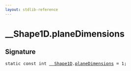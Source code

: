 ```yaml
---
layout: stdlib-reference
---
```


# __Shape1D.planeDimensions

## Signature
<pre>
<span class='code_keyword'>static</span> <span class='code_keyword'>const</span> <span class="code_keyword">int</span> <a href="../types/0_shape1d-028/index" class="code_type">__Shape1D</a>.<a href="planedimensions-5" class="code_var">planeDimensions</a> = 1;
</pre>

